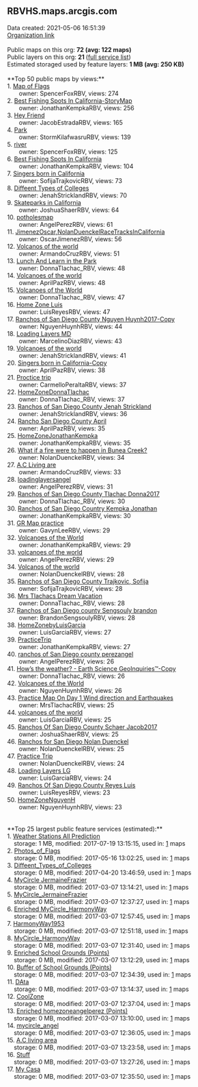 <h2>RBVHS.maps.arcgis.com</h2> Data created: 2021-05-06 16:51:39 <br /><a target='new' href='https://RBVHS.maps.arcgis.com'>Organization link</a><br /><br />Public maps on this org: <b>72 (avg: 122 maps)</b><br />Public layers on this org: <b>21 </b>(<a target='new' href='https://services.arcgis.com/xgCSVoMIPxMdMHdL/ArcGIS/rest/services'>full service list</a>)<br />Estimated storaged used by feature layers: <b>1 MB (avg: 250 KB)</b><br /><br />**Top 50 public maps by views:**<br />  1. <a target='new' href='https://www.arcgis.com/home/item.html?id=14a8805b09404f9698ba2a6f03e9754d'>Map of Flags</a> <br />  &nbsp;&nbsp;&nbsp;&nbsp; &nbsp;&nbsp;owner: SpencerFoxRBV, views: 274<br />  2. <a target='new' href='https://www.arcgis.com/home/item.html?id=9f138850885545dba5fd9e06ba60b839'>Best Fishing Spots In California-StoryMap</a> <br />  &nbsp;&nbsp;&nbsp;&nbsp; &nbsp;&nbsp;owner: JonathanKempkaRBV, views: 256<br />  3. <a target='new' href='https://www.arcgis.com/home/item.html?id=99b698124844489faf0b13eca9179c38'>Hey Friend</a> <br />  &nbsp;&nbsp;&nbsp;&nbsp; &nbsp;&nbsp;owner: JacobEstradaRBV, views: 165<br />  4. <a target='new' href='https://www.arcgis.com/home/item.html?id=612875dfe10a400c851058b39408aae3'>Park</a> <br />  &nbsp;&nbsp;&nbsp;&nbsp; &nbsp;&nbsp;owner: StormKilafwasruRBV, views: 139<br />  5. <a target='new' href='https://www.arcgis.com/home/item.html?id=c8ad07888ede45e8b687d828b9727b69'>river</a> <br />  &nbsp;&nbsp;&nbsp;&nbsp; &nbsp;&nbsp;owner: SpencerFoxRBV, views: 125<br />  6. <a target='new' href='https://www.arcgis.com/home/item.html?id=d86cdcc2cf2949979ef894d23e199880'>Best Fishing Spots In California</a> <br />  &nbsp;&nbsp;&nbsp;&nbsp; &nbsp;&nbsp;owner: JonathanKempkaRBV, views: 104<br />  7. <a target='new' href='https://www.arcgis.com/home/item.html?id=71851b4179c94af0a9f38cbade8e7aff'>Singers born in California</a> <br />  &nbsp;&nbsp;&nbsp;&nbsp; &nbsp;&nbsp;owner: SofijaTrajkovicRBV, views: 73<br />  8. <a target='new' href='https://www.arcgis.com/home/item.html?id=5e50b3625a424b0396377f84eca4ca72'>Diffeent Types of Colleges</a> <br />  &nbsp;&nbsp;&nbsp;&nbsp; &nbsp;&nbsp;owner: JenahStricklandRBV, views: 70<br />  9. <a target='new' href='https://www.arcgis.com/home/item.html?id=1d867c39f83f4639abd008a172b0e834'>Skateparks in California</a> <br />  &nbsp;&nbsp;&nbsp;&nbsp; &nbsp;&nbsp;owner: JoshuaShaerRBV, views: 64<br />  10. <a target='new' href='https://www.arcgis.com/home/item.html?id=b8764e6f84bd4dd59d7063bc5fdfc28b'>potholesmap</a> <br />  &nbsp;&nbsp;&nbsp;&nbsp; &nbsp;&nbsp;owner: AngelPerezRBV, views: 61<br />  11. <a target='new' href='https://www.arcgis.com/home/item.html?id=26b63f9ec7fb4228b347a24d6703ef0c'>JimenezOscar,NolanDuenckelRaceTracksInCalifornia</a> <br />  &nbsp;&nbsp;&nbsp;&nbsp; &nbsp;&nbsp;owner: OscarJimenezRBV, views: 56<br />  12. <a target='new' href='https://www.arcgis.com/home/item.html?id=fac5e356d49a4c30aa3f2ee1fa8ba675'>Volcanos of the world</a> <br />  &nbsp;&nbsp;&nbsp;&nbsp; &nbsp;&nbsp;owner: ArmandoCruzRBV, views: 51<br />  13. <a target='new' href='https://www.arcgis.com/home/item.html?id=50e4d252a3b340abb8a28d7897b908c7'>Lunch And Learn in the Park</a> <br />  &nbsp;&nbsp;&nbsp;&nbsp; &nbsp;&nbsp;owner: DonnaTlachac_RBV, views: 48<br />  14. <a target='new' href='https://www.arcgis.com/home/item.html?id=f71fe217a31f4f1bb10b3031c3f67619'>Volcanoes of the world</a> <br />  &nbsp;&nbsp;&nbsp;&nbsp; &nbsp;&nbsp;owner: AprilPazRBV, views: 48<br />  15. <a target='new' href='https://www.arcgis.com/home/item.html?id=9344d0dcca3b496f81bb2747823faa63'>Volcanoes of the World</a> <br />  &nbsp;&nbsp;&nbsp;&nbsp; &nbsp;&nbsp;owner: DonnaTlachac_RBV, views: 47<br />  16. <a target='new' href='https://www.arcgis.com/home/item.html?id=c5f80af7ce1e40d9820820e6f13592fe'>Home Zone Luis</a> <br />  &nbsp;&nbsp;&nbsp;&nbsp; &nbsp;&nbsp;owner: LuisReyesRBV, views: 47<br />  17. <a target='new' href='https://www.arcgis.com/home/item.html?id=b5c5fd19edb74d4fa0f101491d9ff900'>Ranchos of San Diego County Nguyen Huynh2017-Copy</a> <br />  &nbsp;&nbsp;&nbsp;&nbsp; &nbsp;&nbsp;owner: NguyenHuynhRBV, views: 44<br />  18. <a target='new' href='https://www.arcgis.com/home/item.html?id=4254f329dddc45ee88c6cf83972b634b'>Loading Layers MD</a> <br />  &nbsp;&nbsp;&nbsp;&nbsp; &nbsp;&nbsp;owner: MarcelinoDiazRBV, views: 43<br />  19. <a target='new' href='https://www.arcgis.com/home/item.html?id=e0ee5a501fa940abb48135aa3269d912'>Volcanoes of the world</a> <br />  &nbsp;&nbsp;&nbsp;&nbsp; &nbsp;&nbsp;owner: JenahStricklandRBV, views: 41<br />  20. <a target='new' href='https://www.arcgis.com/home/item.html?id=73d94eb2d7f64796a29419e49ac2d7a1'>Singers born in California-Copy</a> <br />  &nbsp;&nbsp;&nbsp;&nbsp; &nbsp;&nbsp;owner: AprilPazRBV, views: 38<br />  21. <a target='new' href='https://www.arcgis.com/home/item.html?id=a4375df965c34a4db0d799918cf5b4f7'>Proctice trip</a> <br />  &nbsp;&nbsp;&nbsp;&nbsp; &nbsp;&nbsp;owner: CarmelloPeraltaRBV, views: 37<br />  22. <a target='new' href='https://www.arcgis.com/home/item.html?id=1418f8d6ab834487840bc4bf4994e917'>HomeZoneDonnaTlachac</a> <br />  &nbsp;&nbsp;&nbsp;&nbsp; &nbsp;&nbsp;owner: DonnaTlachac_RBV, views: 37<br />  23. <a target='new' href='https://www.arcgis.com/home/item.html?id=ce9bbe36ad1e452e9efcd97c98d7a1aa'>Ranchos of San Diego County Jenah Strickland</a> <br />  &nbsp;&nbsp;&nbsp;&nbsp; &nbsp;&nbsp;owner: JenahStricklandRBV, views: 36<br />  24. <a target='new' href='https://www.arcgis.com/home/item.html?id=836a86b645f548a9bba7e1483ad84cf6'>Rancho San Diego County April</a> <br />  &nbsp;&nbsp;&nbsp;&nbsp; &nbsp;&nbsp;owner: AprilPazRBV, views: 35<br />  25. <a target='new' href='https://www.arcgis.com/home/item.html?id=b95ff1071c9b4578ba6dfe5dacc5c523'>HomeZoneJonathanKempka</a> <br />  &nbsp;&nbsp;&nbsp;&nbsp; &nbsp;&nbsp;owner: JonathanKempkaRBV, views: 35<br />  26. <a target='new' href='https://www.arcgis.com/home/item.html?id=e14e84f71e6048e885f6d76e496e809d'>What if a fire were to happen in Bunea Creek?</a> <br />  &nbsp;&nbsp;&nbsp;&nbsp; &nbsp;&nbsp;owner: NolanDuenckelRBV, views: 34<br />  27. <a target='new' href='https://www.arcgis.com/home/item.html?id=bf65c72f5c964384aac0132c69ec2a6f'>A.C Living are</a> <br />  &nbsp;&nbsp;&nbsp;&nbsp; &nbsp;&nbsp;owner: ArmandoCruzRBV, views: 33<br />  28. <a target='new' href='https://www.arcgis.com/home/item.html?id=793682e29fb44684990b1055b7e3a913'>loadinglayersangel</a> <br />  &nbsp;&nbsp;&nbsp;&nbsp; &nbsp;&nbsp;owner: AngelPerezRBV, views: 31<br />  29. <a target='new' href='https://www.arcgis.com/home/item.html?id=573df47c884c44b381b6fda188a938a9'>Ranchos of San Diego County Tlachac Donna2017</a> <br />  &nbsp;&nbsp;&nbsp;&nbsp; &nbsp;&nbsp;owner: DonnaTlachac_RBV, views: 30<br />  30. <a target='new' href='https://www.arcgis.com/home/item.html?id=9b79dfeb6fbd426c870636dc85a41b79'>Ranchos of San Diego Country Kempka Jonathan</a> <br />  &nbsp;&nbsp;&nbsp;&nbsp; &nbsp;&nbsp;owner: JonathanKempkaRBV, views: 30<br />  31. <a target='new' href='https://www.arcgis.com/home/item.html?id=93d9597d40174bd8ad4fc663ba708078'>GR Map practice</a> <br />  &nbsp;&nbsp;&nbsp;&nbsp; &nbsp;&nbsp;owner: GavynLeeRBV, views: 29<br />  32. <a target='new' href='https://www.arcgis.com/home/item.html?id=503e2165217d47999642592603ca2369'>Volcanoes of the World</a> <br />  &nbsp;&nbsp;&nbsp;&nbsp; &nbsp;&nbsp;owner: JonathanKempkaRBV, views: 29<br />  33. <a target='new' href='https://www.arcgis.com/home/item.html?id=2e97f0ab45b74c63a8f466a24bb6f660'>volcanoes of the world</a> <br />  &nbsp;&nbsp;&nbsp;&nbsp; &nbsp;&nbsp;owner: AngelPerezRBV, views: 29<br />  34. <a target='new' href='https://www.arcgis.com/home/item.html?id=f383f0c9058b4e51bfc1646bf39e1020'>Volcanos of the world</a> <br />  &nbsp;&nbsp;&nbsp;&nbsp; &nbsp;&nbsp;owner: NolanDuenckelRBV, views: 28<br />  35. <a target='new' href='https://www.arcgis.com/home/item.html?id=b9bea29223f04454acb80c159c1e0aa9'>Ranchos of San Diego County Trajkovic, Sofija</a> <br />  &nbsp;&nbsp;&nbsp;&nbsp; &nbsp;&nbsp;owner: SofijaTrajkovicRBV, views: 28<br />  36. <a target='new' href='https://www.arcgis.com/home/item.html?id=bfda2dc8472e46c8a98621ae4996ae42'>Mrs Tlachacs Dream Vacation</a> <br />  &nbsp;&nbsp;&nbsp;&nbsp; &nbsp;&nbsp;owner: DonnaTlachac_RBV, views: 28<br />  37. <a target='new' href='https://www.arcgis.com/home/item.html?id=ec0c11bf543040088d7ff50550a6b78e'>Ranchos of San Diego county Sengsouly brandon</a> <br />  &nbsp;&nbsp;&nbsp;&nbsp; &nbsp;&nbsp;owner: BrandonSengsoulyRBV, views: 28<br />  38. <a target='new' href='https://www.arcgis.com/home/item.html?id=2d883c8b03b34854a31a9ed4d6735575'>HomeZonebyLuisGarcia</a> <br />  &nbsp;&nbsp;&nbsp;&nbsp; &nbsp;&nbsp;owner: LuisGarciaRBV, views: 27<br />  39. <a target='new' href='https://www.arcgis.com/home/item.html?id=68eac24e74f041e5baf0d27cf5ab2eb6'>PracticeTrip</a> <br />  &nbsp;&nbsp;&nbsp;&nbsp; &nbsp;&nbsp;owner: JonathanKempkaRBV, views: 27<br />  40. <a target='new' href='https://www.arcgis.com/home/item.html?id=d4fea59db2d940259d2398c64c8306ae'>ranchos of San Diego county perezangel</a> <br />  &nbsp;&nbsp;&nbsp;&nbsp; &nbsp;&nbsp;owner: AngelPerezRBV, views: 26<br />  41. <a target='new' href='https://www.arcgis.com/home/item.html?id=36b8065ac6394b77bbd70865e2297765'>How’s the weather?  - Earth Science GeoInquiries™-Copy</a> <br />  &nbsp;&nbsp;&nbsp;&nbsp; &nbsp;&nbsp;owner: DonnaTlachac_RBV, views: 26<br />  42. <a target='new' href='https://www.arcgis.com/home/item.html?id=db49a0f2ec1e4e1d9eba8d5755b3462b'>Volcanoes of the World</a> <br />  &nbsp;&nbsp;&nbsp;&nbsp; &nbsp;&nbsp;owner: NguyenHuynhRBV, views: 26<br />  43. <a target='new' href='https://www.arcgis.com/home/item.html?id=0126225a45e24bf6afca8624af3d8ece'>Practice Map On Day 1  Wind direction and Earthquakes</a> <br />  &nbsp;&nbsp;&nbsp;&nbsp; &nbsp;&nbsp;owner: MrsTlachacRBV, views: 25<br />  44. <a target='new' href='https://www.arcgis.com/home/item.html?id=cab25d626e1447c184b024ed43fccc57'>volcanoes of the world</a> <br />  &nbsp;&nbsp;&nbsp;&nbsp; &nbsp;&nbsp;owner: LuisGarciaRBV, views: 25<br />  45. <a target='new' href='https://www.arcgis.com/home/item.html?id=8e5ea3f234014e26a0706e2816e9f072'>Ranchos Of San Diego County Schaer Jacob2017</a> <br />  &nbsp;&nbsp;&nbsp;&nbsp; &nbsp;&nbsp;owner: JoshuaShaerRBV, views: 25<br />  46. <a target='new' href='https://www.arcgis.com/home/item.html?id=17a388f885cb430e8f0e3a822a2344c7'>Ranchos for San Diego Nolan Duenckel</a> <br />  &nbsp;&nbsp;&nbsp;&nbsp; &nbsp;&nbsp;owner: NolanDuenckelRBV, views: 25<br />  47. <a target='new' href='https://www.arcgis.com/home/item.html?id=2162f02cc2ee4cbb9166cd4da733c03d'>Practice Trip</a> <br />  &nbsp;&nbsp;&nbsp;&nbsp; &nbsp;&nbsp;owner: NolanDuenckelRBV, views: 24<br />  48. <a target='new' href='https://www.arcgis.com/home/item.html?id=b3fc75ae5b3d41708290bd00943049b7'>Loading Layers LG</a> <br />  &nbsp;&nbsp;&nbsp;&nbsp; &nbsp;&nbsp;owner: LuisGarciaRBV, views: 24<br />  49. <a target='new' href='https://www.arcgis.com/home/item.html?id=e8ceeb00fd0f4d37b9d4c894d571fc84'>Ranchos Of San Diego County Reyes Luis</a> <br />  &nbsp;&nbsp;&nbsp;&nbsp; &nbsp;&nbsp;owner: LuisReyesRBV, views: 23<br />  50. <a target='new' href='https://www.arcgis.com/home/item.html?id=d4cbbe0ac5004954a7b1d33651ae5a9e'>HomeZoneNguyenH</a> <br />  &nbsp;&nbsp;&nbsp;&nbsp; &nbsp;&nbsp;owner: NguyenHuynhRBV, views: 23<br /><br /><br />**Top 25 largest public feature services (estimated):**<br /> 1. <a target='new' href='https://www.arcgis.com/home/item.html?id=9c346a396f82412ab664a7a0292e0775'>Weather Stations All Prediction</a><br /> &nbsp;&nbsp;&nbsp;&nbsp;storage: 1 MB, modified: 2017-07-19 13:15:15,  used in: <a target='new' href='https://ed-ind-tb.s3-us-west-1.amazonaws.com/ADI/9c346a396f82412ab664a7a0292e0775.html'> 1</a> maps<br /> 2. <a target='new' href='https://www.arcgis.com/home/item.html?id=1bfc7b61c42648fc9c3dfa68242544a1'>Photos_of_Flags</a><br /> &nbsp;&nbsp;&nbsp;&nbsp;storage: 0 MB, modified: 2017-05-16 13:02:25,  used in: <a target='new' href='https://ed-ind-tb.s3-us-west-1.amazonaws.com/ADI/1bfc7b61c42648fc9c3dfa68242544a1.html'> 1</a> maps<br /> 3. <a target='new' href='https://www.arcgis.com/home/item.html?id=766222f3e1ae48978636ac01b25e924c'>Diffeent_Types_of_Colleges</a><br /> &nbsp;&nbsp;&nbsp;&nbsp;storage: 0 MB, modified: 2017-04-20 13:46:59,  used in: <a target='new' href='https://ed-ind-tb.s3-us-west-1.amazonaws.com/ADI/766222f3e1ae48978636ac01b25e924c.html'> 1</a> maps<br /> 4. <a target='new' href='https://www.arcgis.com/home/item.html?id=e33a782864454aa8b639bcf9c8dfc238'>MyCircle JermaineFrazier</a><br /> &nbsp;&nbsp;&nbsp;&nbsp;storage: 0 MB, modified: 2017-03-07 13:14:21,  used in: <a target='new' href='https://ed-ind-tb.s3-us-west-1.amazonaws.com/ADI/e33a782864454aa8b639bcf9c8dfc238.html'> 1</a> maps<br /> 5. <a target='new' href='https://www.arcgis.com/home/item.html?id=5c9d327528f547ba8052714bf7091456'>MyCircle_JermaineFrazier</a><br /> &nbsp;&nbsp;&nbsp;&nbsp;storage: 0 MB, modified: 2017-03-07 12:37:27,  used in: <a target='new' href='https://ed-ind-tb.s3-us-west-1.amazonaws.com/ADI/5c9d327528f547ba8052714bf7091456.html'> 1</a> maps<br /> 6. <a target='new' href='https://www.arcgis.com/home/item.html?id=b3c2d8f3491744be8fa2a7a5a2756309'>Enriched MyCircle_HarmonyWay</a><br /> &nbsp;&nbsp;&nbsp;&nbsp;storage: 0 MB, modified: 2017-03-07 12:57:45,  used in: <a target='new' href='https://ed-ind-tb.s3-us-west-1.amazonaws.com/ADI/b3c2d8f3491744be8fa2a7a5a2756309.html'> 1</a> maps<br /> 7. <a target='new' href='https://www.arcgis.com/home/item.html?id=84b49d9f5d3c4fd09ee2b87e3dc2ac31'>HarmonyWay1953</a><br /> &nbsp;&nbsp;&nbsp;&nbsp;storage: 0 MB, modified: 2017-03-07 12:51:18,  used in: <a target='new' href='https://ed-ind-tb.s3-us-west-1.amazonaws.com/ADI/84b49d9f5d3c4fd09ee2b87e3dc2ac31.html'> 1</a> maps<br /> 8. <a target='new' href='https://www.arcgis.com/home/item.html?id=10aae9c9d961437eb2aa0ac342c4f03b'>MyCircle_HarmonyWay</a><br /> &nbsp;&nbsp;&nbsp;&nbsp;storage: 0 MB, modified: 2017-03-07 12:31:40,  used in: <a target='new' href='https://ed-ind-tb.s3-us-west-1.amazonaws.com/ADI/10aae9c9d961437eb2aa0ac342c4f03b.html'> 1</a> maps<br /> 9. <a target='new' href='https://www.arcgis.com/home/item.html?id=06b55cbb24c54c8c9850ee8b24a6a0e9'>Enriched School Grounds (Points)</a><br /> &nbsp;&nbsp;&nbsp;&nbsp;storage: 0 MB, modified: 2017-03-07 13:12:29,  used in: <a target='new' href='https://ed-ind-tb.s3-us-west-1.amazonaws.com/ADI/06b55cbb24c54c8c9850ee8b24a6a0e9.html'> 1</a> maps<br /> 10. <a target='new' href='https://www.arcgis.com/home/item.html?id=2a5720112c8c4e5181f090bd75db5196'>Buffer of School Grounds (Points)</a><br /> &nbsp;&nbsp;&nbsp;&nbsp;storage: 0 MB, modified: 2017-03-07 12:34:39,  used in: <a target='new' href='https://ed-ind-tb.s3-us-west-1.amazonaws.com/ADI/2a5720112c8c4e5181f090bd75db5196.html'> 1</a> maps<br /> 11. <a target='new' href='https://www.arcgis.com/home/item.html?id=d0c1559dc65c4998a9348d84b0ff6eb8'>DAta</a><br /> &nbsp;&nbsp;&nbsp;&nbsp;storage: 0 MB, modified: 2017-03-07 13:14:37,  used in: <a target='new' href='https://ed-ind-tb.s3-us-west-1.amazonaws.com/ADI/d0c1559dc65c4998a9348d84b0ff6eb8.html'> 1</a> maps<br /> 12. <a target='new' href='https://www.arcgis.com/home/item.html?id=b335338280264c5eb50acd42318411db'>CoolZone</a><br /> &nbsp;&nbsp;&nbsp;&nbsp;storage: 0 MB, modified: 2017-03-07 12:37:04,  used in: <a target='new' href='https://ed-ind-tb.s3-us-west-1.amazonaws.com/ADI/b335338280264c5eb50acd42318411db.html'> 1</a> maps<br /> 13. <a target='new' href='https://www.arcgis.com/home/item.html?id=f1ef05f7e3664d6091c01c5d32b03aa6'>Enriched homezoneangelperez (Points)</a><br /> &nbsp;&nbsp;&nbsp;&nbsp;storage: 0 MB, modified: 2017-03-07 13:10:00,  used in: <a target='new' href='https://ed-ind-tb.s3-us-west-1.amazonaws.com/ADI/f1ef05f7e3664d6091c01c5d32b03aa6.html'> 1</a> maps<br /> 14. <a target='new' href='https://www.arcgis.com/home/item.html?id=9afe3db5453748df91a398655740ce41'>mycircle_angel</a><br /> &nbsp;&nbsp;&nbsp;&nbsp;storage: 0 MB, modified: 2017-03-07 12:36:05,  used in: <a target='new' href='https://ed-ind-tb.s3-us-west-1.amazonaws.com/ADI/9afe3db5453748df91a398655740ce41.html'> 1</a> maps<br /> 15. <a target='new' href='https://www.arcgis.com/home/item.html?id=9cac2b60a4e24892be0764ea0a3e29bb'>A.C living area</a><br /> &nbsp;&nbsp;&nbsp;&nbsp;storage: 0 MB, modified: 2017-03-07 13:23:58,  used in: <a target='new' href='https://ed-ind-tb.s3-us-west-1.amazonaws.com/ADI/9cac2b60a4e24892be0764ea0a3e29bb.html'> 1</a> maps<br /> 16. <a target='new' href='https://www.arcgis.com/home/item.html?id=9b06750670024a2397cd7d5d5e5dfe73'>Stuff</a><br /> &nbsp;&nbsp;&nbsp;&nbsp;storage: 0 MB, modified: 2017-03-07 13:27:26,  used in: <a target='new' href='https://ed-ind-tb.s3-us-west-1.amazonaws.com/ADI/9b06750670024a2397cd7d5d5e5dfe73.html'> 1</a> maps<br /> 17. <a target='new' href='https://www.arcgis.com/home/item.html?id=eb2a883efbad41d99321b2e181eac331'>My Casa</a><br /> &nbsp;&nbsp;&nbsp;&nbsp;storage: 0 MB, modified: 2017-03-07 12:35:50,  used in: <a target='new' href='https://ed-ind-tb.s3-us-west-1.amazonaws.com/ADI/eb2a883efbad41d99321b2e181eac331.html'> 1</a> maps<br />
